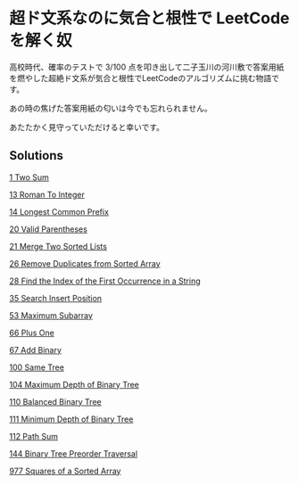 # 超ド文系なのに気合と根性で LeetCode を解く奴
  高校時代、確率のテストで 3/100 点を叩き出して二子玉川の河川敷で答案用紙を燃やした超絶ド文系が気合と根性でLeetCodeのアルゴリズムに挑む物語です。
  
  あの時の焦げた答案用紙の匂いは今でも忘れられません。


  あたたかく見守っていただけると幸いです。

  ## Solutions
  [1 Two Sum](/1_Two_Sum/)

[13 Roman To Integer](/13_Roman_To_Integer/)

[14 Longest Common Prefix](/14_Longest_Common_Prefix/)

[20 Valid Parentheses](/20_Valid_Parentheses/)

[21 Merge Two Sorted Lists](/21_Merge_Two_Sorted_Lists/)

[26 Remove Duplicates from Sorted Array](/26_Remove_Duplicates_from_Sorted_Array/)

[28 Find the Index of the First Occurrence in a String](/28_Find_the_Index_of_the_First_Occurrence_in_a_String/)

[35 Search Insert Position](/35_Search_Insert_Position/)

[53 Maximum Subarray](/53_Maximum_Subarray/)

[66 Plus One](/66_Plus_One/)

[67 Add Binary](/67_Add_Binary/)

[100 Same Tree](/100_Same_Tree/)

[104 Maximum Depth of Binary Tree](/104_Maximum_Depth_of_Binary_Tree/)

[110 Balanced Binary Tree](/110_Balanced_Binary_Tree/)

[111 Minimum Depth of Binary Tree](/111_Minimum_Depth_of_Binary_Tree/)

[112 Path Sum](/112_Path_Sum/)

[144 Binary Tree Preorder Traversal](/144_Binary_Tree_Preorder_Traversal/)

[977 Squares of a Sorted Array](/977_Squares_of_a_Sorted_Array/)


  